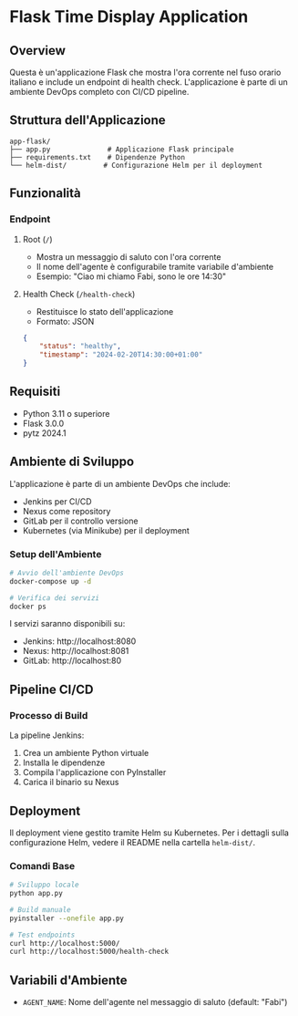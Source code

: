 # Flask Time Display Application

## Overview
Questa è un'applicazione Flask che mostra l'ora corrente nel fuso orario italiano e include un endpoint di health check. L'applicazione è parte di un ambiente DevOps completo con CI/CD pipeline.

## Struttura dell'Applicazione

```
app-flask/
├── app.py              # Applicazione Flask principale
├── requirements.txt    # Dipendenze Python
└── helm-dist/         # Configurazione Helm per il deployment
```

## Funzionalità

### Endpoint
1. Root (`/`)
   - Mostra un messaggio di saluto con l'ora corrente
   - Il nome dell'agente è configurabile tramite variabile d'ambiente
   - Esempio: "Ciao mi chiamo Fabi, sono le ore 14:30"

2. Health Check (`/health-check`)
   - Restituisce lo stato dell'applicazione
   - Formato: JSON
   ```json
   {
       "status": "healthy",
       "timestamp": "2024-02-20T14:30:00+01:00"
   }
   ```

## Requisiti
- Python 3.11 o superiore
- Flask 3.0.0
- pytz 2024.1

## Ambiente di Sviluppo
L'applicazione è parte di un ambiente DevOps che include:
- Jenkins per CI/CD
- Nexus come repository
- GitLab per il controllo versione
- Kubernetes (via Minikube) per il deployment

### Setup dell'Ambiente
```bash
# Avvio dell'ambiente DevOps
docker-compose up -d

# Verifica dei servizi
docker ps
```

I servizi saranno disponibili su:
- Jenkins: http://localhost:8080
- Nexus: http://localhost:8081
- GitLab: http://localhost:80

## Pipeline CI/CD

### Processo di Build
La pipeline Jenkins:
1. Crea un ambiente Python virtuale
2. Installa le dipendenze
3. Compila l'applicazione con PyInstaller
4. Carica il binario su Nexus

## Deployment
Il deployment viene gestito tramite Helm su Kubernetes. Per i dettagli sulla configurazione Helm, vedere il README nella cartella `helm-dist/`.

### Comandi Base
```bash
# Sviluppo locale
python app.py

# Build manuale
pyinstaller --onefile app.py

# Test endpoints
curl http://localhost:5000/
curl http://localhost:5000/health-check
```

## Variabili d'Ambiente
- `AGENT_NAME`: Nome dell'agente nel messaggio di saluto (default: "Fabi")
